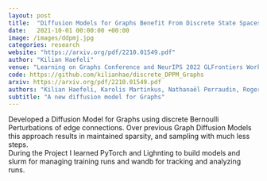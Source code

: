 ```yaml
---
layout: post
title:  "Diffusion Models for Graphs Benefit From Discrete State Spaces"
date:   2021-10-01 00:00:00 +00:00
image: /images/ddpmj.jpg
categories: research
website: "https://arxiv.org/pdf/2210.01549.pdf"
author: "Kilian Haefeli"
venue: "Learning on Graphs Conference and NeurIPS 2022 GLFrontiers Workshop"
code: https://github.com/kilianhae/discrete_DPPM_Graphs
arxiv: https://arxiv.org/pdf/2210.01549.pdf
authors: "Kilian Haefeli, Karolis Martinkus, Nathanaël Perraudin, Roger Wattenhofer"
subtitle: "A new diffusion model for Graphs"
---
```

Developed a Diffusion Model for Graphs using discrete Bernoulli Perturbations of edge connections.
Over previous Graph Diffusion Models this approach results in maintained sparsity, and sampling with much less steps.\
During the Project I learned PyTorch and Lighnting to build models and slurm for managing training runs and wandb for tracking and analyzing runs.
